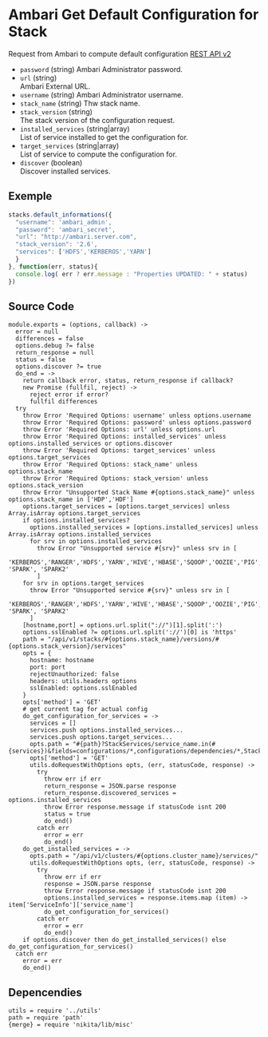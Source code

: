 
# Ambari  Get Default Configuration for Stack

Request from Ambari to compute default configuration [REST API v2](https://github.com/apache/ambari/blob/trunk/ambari-server/docs/api/v1)

* `password` (string)
  Ambari Administrator password.
* `url` (string)   
  Ambari External URL.
* `username` (string)
  Ambari Administrator username.
* `stack_name` (string)
  Thw stack name.
* `stack_version` (string)   
  The stack version of the configuration request.
* `installed_services` (string|array)   
  List of service installed to get the configuration for.   
* `target_services` (string|array)   
  List of service to compute the configuration for.   
* `discover` (boolean)   
  Discover installed services.   
  
## Exemple

```js
stacks.default_informations({
  "username": 'ambari_admin',
  "password": 'ambari_secret',
  "url": "http://ambari.server.com",
  "stack_version": '2.6',
  "services": ['HDFS','KERBEROS','YARN']
  }
}, function(err, status){
  console.log( err ? err.message : "Properties UPDATED: " + status)
})
```

## Source Code

    module.exports = (options, callback) ->
      error = null
      differences = false
      options.debug ?= false
      return_response = null
      status = false
      options.discover ?= true
      do_end = ->
        return callback error, status, return_response if callback?
        new Promise (fullfil, reject) ->
          reject error if error?
          fullfil differences
      try
        throw Error 'Required Options: username' unless options.username
        throw Error 'Required Options: password' unless options.password
        throw Error 'Required Options: url' unless options.url
        throw Error 'Required Options: installed_services' unless options.installed_services or options.discover
        throw Error 'Required Options: target_services' unless options.target_services
        throw Error 'Required Options: stack_name' unless options.stack_name
        throw Error 'Required Options: stack_version' unless options.stack_version
        throw Error "Unsupported Stack Name #{options.stack_name}" unless options.stack_name in ['HDP','HDF']
        options.target_services = [options.target_services] unless Array.isArray options.target_services
        if options.installed_services?
          options.installed_services = [options.installed_services] unless Array.isArray options.installed_services
          for srv in options.installed_services
            throw Error "Unsupported service #{srv}" unless srv in [
              'KERBEROS','RANGER','HDFS','YARN','HIVE','HBASE','SQOOP','OOZIE','PIG','TEZ','NIFI','KAFKA','MAPREDUCE2','ZOOKEEPER', 'SPARK', 'SPARK2'
            ]
        for srv in options.target_services
          throw Error "Unsupported service #{srv}" unless srv in [
            'KERBEROS','RANGER','HDFS','YARN','HIVE','HBASE','SQOOP','OOZIE','PIG','TEZ','NIFI','KAFKA','MAPREDUCE2','ZOOKEEPER', 'SPARK', 'SPARK2'
          ]
        [hostname,port] = options.url.split("://")[1].split(':')
        options.sslEnabled ?= options.url.split('://')[0] is 'https'
        path = "/api/v1/stacks/#{options.stack_name}/versions/#{options.stack_version}/services"
        opts = {
          hostname: hostname
          port: port
          rejectUnauthorized: false
          headers: utils.headers options
          sslEnabled: options.sslEnabled
        }
        opts['method'] = 'GET'
        # get current tag for actual config
        do_get_configuration_for_services = ->
          services = []
          services.push options.installed_services...
          services.push options.target_services...
          opts.path = "#{path}?StackServices/service_name.in(#{services})&fields=configurations/*,configurations/dependencies/*,StackServices/config_types/*"
          opts['method'] = 'GET'
          utils.doRequestWithOptions opts, (err, statusCode, response) ->
            try
              throw err if err
              return_response = JSON.parse response
              return_response.discovered_services = options.installed_services
              throw Error response.message if statusCode isnt 200
              status = true
              do_end()
            catch err
              error = err
              do_end()
        do_get_installed_services = ->
          opts.path = "/api/v1/clusters/#{options.cluster_name}/services/"
          utils.doRequestWithOptions opts, (err, statusCode, response) ->
            try
              throw err if err
              response = JSON.parse response
              throw Error response.message if statusCode isnt 200
              options.installed_services = response.items.map (item) -> item['ServiceInfo']['service_name']
              do_get_configuration_for_services()
            catch err
              error = err
              do_end()
        if options.discover then do_get_installed_services() else do_get_configuration_for_services()
      catch err
        error = err
        do_end()

## Depencendies

    utils = require '../utils'
    path = require 'path'
    {merge} = require 'nikita/lib/misc'
